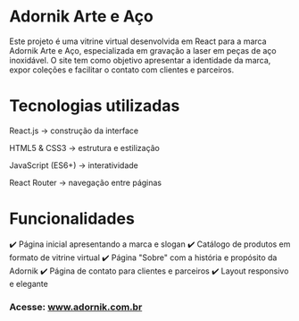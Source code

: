# Adornik Arte e Aço

Este projeto é uma vitrine virtual desenvolvida em React para a marca Adornik Arte e Aço, especializada em gravação a laser em peças de aço inoxidável.
O site tem como objetivo apresentar a identidade da marca, expor coleções e facilitar o contato com clientes e parceiros.

# Tecnologias utilizadas

React.js → construção da interface

HTML5 & CSS3 → estrutura e estilização

JavaScript (ES6+) → interatividade

React Router → navegação entre páginas

# Funcionalidades

✔️ Página inicial apresentando a marca e slogan
✔️ Catálogo de produtos em formato de vitrine virtual
✔️ Página "Sobre" com a história e propósito da Adornik
✔️ Página de contato para clientes e parceiros
✔️ Layout responsivo e elegante

### Acesse: www.adornik.com.br
